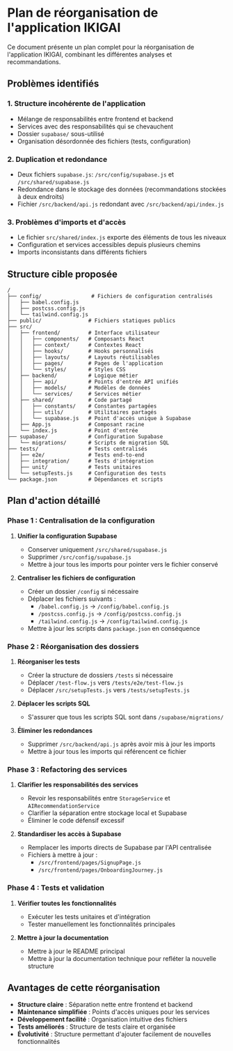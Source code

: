 # Plan de réorganisation de l'application IKIGAI

Ce document présente un plan complet pour la réorganisation de l'application IKIGAI, combinant les différentes analyses et recommandations.

## Problèmes identifiés

### 1. Structure incohérente de l'application
- Mélange de responsabilités entre frontend et backend
- Services avec des responsabilités qui se chevauchent
- Dossier `supabase/` sous-utilisé
- Organisation désordonnée des fichiers (tests, configuration)

### 2. Duplication et redondance
- Deux fichiers `supabase.js`: `/src/config/supabase.js` et `/src/shared/supabase.js`
- Redondance dans le stockage des données (recommandations stockées à deux endroits)
- Fichier `/src/backend/api.js` redondant avec `/src/backend/api/index.js`

### 3. Problèmes d'imports et d'accès
- Le fichier `src/shared/index.js` exporte des éléments de tous les niveaux
- Configuration et services accessibles depuis plusieurs chemins
- Imports inconsistants dans différents fichiers

## Structure cible proposée

```
/
├── config/                # Fichiers de configuration centralisés
│   ├── babel.config.js
│   ├── postcss.config.js
│   └── tailwind.config.js
├── public/               # Fichiers statiques publics
├── src/
│   ├── frontend/         # Interface utilisateur
│   │   ├── components/   # Composants React
│   │   ├── context/      # Contextes React
│   │   ├── hooks/        # Hooks personnalisés
│   │   ├── layouts/      # Layouts réutilisables
│   │   ├── pages/        # Pages de l'application
│   │   └── styles/       # Styles CSS
│   ├── backend/          # Logique métier
│   │   ├── api/          # Points d'entrée API unifiés
│   │   ├── models/       # Modèles de données
│   │   └── services/     # Services métier
│   ├── shared/           # Code partagé
│   │   ├── constants/    # Constantes partagées
│   │   ├── utils/        # Utilitaires partagés
│   │   └── supabase.js   # Point d'accès unique à Supabase
│   ├── App.js            # Composant racine
│   └── index.js          # Point d'entrée
├── supabase/             # Configuration Supabase
│   └── migrations/       # Scripts de migration SQL
├── tests/                # Tests centralisés
│   ├── e2e/              # Tests end-to-end
│   ├── integration/      # Tests d'intégration
│   ├── unit/             # Tests unitaires
│   └── setupTests.js     # Configuration des tests
└── package.json          # Dépendances et scripts
```

## Plan d'action détaillé

### Phase 1 : Centralisation de la configuration

1. **Unifier la configuration Supabase**
   - Conserver uniquement `/src/shared/supabase.js`
   - Supprimer `/src/config/supabase.js`
   - Mettre à jour tous les imports pour pointer vers le fichier conservé

2. **Centraliser les fichiers de configuration**
   - Créer un dossier `/config` si nécessaire
   - Déplacer les fichiers suivants :
     - `/babel.config.js` → `/config/babel.config.js`
     - `/postcss.config.js` → `/config/postcss.config.js`
     - `/tailwind.config.js` → `/config/tailwind.config.js`
   - Mettre à jour les scripts dans `package.json` en conséquence

### Phase 2 : Réorganisation des dossiers

1. **Réorganiser les tests**
   - Créer la structure de dossiers `/tests` si nécessaire
   - Déplacer `/test-flow.js` vers `/tests/e2e/test-flow.js`
   - Déplacer `/src/setupTests.js` vers `/tests/setupTests.js`

2. **Déplacer les scripts SQL**
   - S'assurer que tous les scripts SQL sont dans `/supabase/migrations/`

3. **Éliminer les redondances**
   - Supprimer `/src/backend/api.js` après avoir mis à jour les imports
   - Mettre à jour tous les imports qui référencent ce fichier

### Phase 3 : Refactoring des services

1. **Clarifier les responsabilités des services**
   - Revoir les responsabilités entre `StorageService` et `AIRecommendationService`
   - Clarifier la séparation entre stockage local et Supabase
   - Éliminer le code défensif excessif

2. **Standardiser les accès à Supabase**
   - Remplacer les imports directs de Supabase par l'API centralisée
   - Fichiers à mettre à jour :
     - `/src/frontend/pages/SignupPage.js`
     - `/src/frontend/pages/OnboardingJourney.js`

### Phase 4 : Tests et validation

1. **Vérifier toutes les fonctionnalités**
   - Exécuter les tests unitaires et d'intégration
   - Tester manuellement les fonctionnalités principales

2. **Mettre à jour la documentation**
   - Mettre à jour le README principal
   - Mettre à jour la documentation technique pour refléter la nouvelle structure

## Avantages de cette réorganisation

- **Structure claire** : Séparation nette entre frontend et backend
- **Maintenance simplifiée** : Points d'accès uniques pour les services
- **Développement facilité** : Organisation intuitive des fichiers
- **Tests améliorés** : Structure de tests claire et organisée
- **Évolutivité** : Structure permettant d'ajouter facilement de nouvelles fonctionnalités